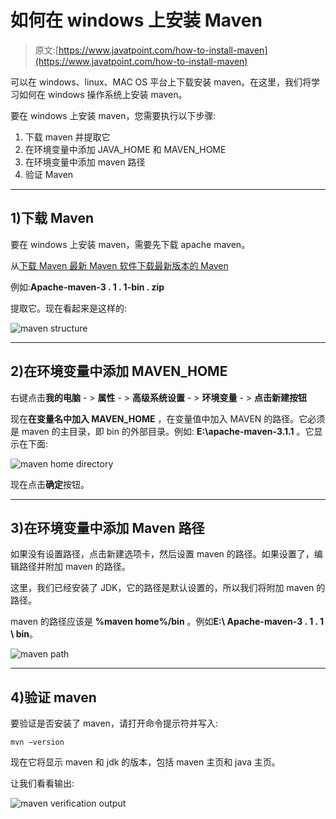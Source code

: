 # 如何在 windows 上安装 Maven

> 原文:[https://www.javatpoint.com/how-to-install-maven](https://www.javatpoint.com/how-to-install-maven)

可以在 windows、linux、MAC OS 平台上下载安装 maven。在这里，我们将学习如何在 windows 操作系统上安装 maven。

要在 windows 上安装 maven，您需要执行以下步骤:

1.  下载 maven 并提取它
2.  在环境变量中添加 JAVA_HOME 和 MAVEN_HOME
3.  在环境变量中添加 maven 路径
4.  验证 Maven

* * *

## 1)下载 Maven

要在 windows 上安装 maven，需要先下载 apache maven。

从[下载 Maven 最新 Maven 软件下载最新版本的 Maven](https://maven.apache.org/download.cgi)

例如:**Apache-maven-3 . 1 . 1-bin . zip**

提取它。现在看起来是这样的:

![maven structure](../Images/66aa98d49f0dc312d08fd1e433506544.png)

* * *

## 2)在环境变量中添加 MAVEN_HOME

右键点击**我的电脑** - > **属性** - > **高级系统设置** - > **环境变量** - > **点击新建按钮**

现在**在变量名中加入 MAVEN_HOME** ，在变量值中加入 MAVEN 的路径。它必须是 maven 的主目录，即 bin 的外部目录。例如: **E:\apache-maven-3.1.1** 。它显示在下面:

![maven home directory](../Images/bcd58440f3aa2ce20fa07cf9f375da9c.png)

现在点击**确定**按钮。

* * *

## 3)在环境变量中添加 Maven 路径

如果没有设置路径，点击新建选项卡，然后设置 maven 的路径。如果设置了，编辑路径并附加 maven 的路径。

这里，我们已经安装了 JDK，它的路径是默认设置的，所以我们将附加 maven 的路径。

maven 的路径应该是 **%maven home%/bin** 。例如**E:\ Apache-maven-3 . 1 . 1 \ bin**。

![maven path](../Images/9821713507cbaaced6a200cb877b67d2.png)

* * *

## 4)验证 maven

要验证是否安装了 maven，请打开命令提示符并写入:

```
mvn −version

```

现在它将显示 maven 和 jdk 的版本，包括 maven 主页和 java 主页。

让我们看看输出:

![maven verification output](../Images/ceebd95f6b212541233d5a87608c213d.png)